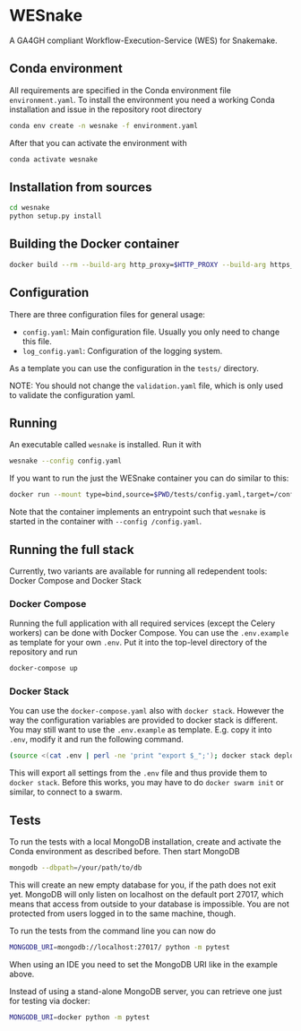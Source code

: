 # WESnake

A GA4GH compliant Workflow-Execution-Service (WES) for Snakemake.

## Conda environment

All requirements are specified in the Conda environment file `environment.yaml`. To install the environment you need a working Conda installation and issue in the repository root directory

```bash
conda env create -n wesnake -f environment.yaml
``` 

After that you can activate the environment with

```bash
conda activate wesnake
```

## Installation from sources

```bash
cd wesnake
python setup.py install
```

## Building the Docker container

```bash
docker build --rm --build-arg http_proxy=$HTTP_PROXY --build-arg https_proxy=$HTTPS_PROXY -t wesnake:$version ./
```

## Configuration

There are three configuration files for general usage:

  * `config.yaml`: Main configuration file. Usually you only need to change this file.
  * `log_config.yaml`: Configuration of the logging system. 

As a template you can use the configuration in the `tests/` directory.

NOTE: You should not change the `validation.yaml` file, which is only used to validate the configuration yaml.

## Running

An executable called `wesnake` is installed. Run it with

```bash
wesnake --config config.yaml
```

If you want to run the just the WESnake container you can do similar to this:

```bash
docker run --mount type=bind,source=$PWD/tests/config.yaml,target=/config.yaml --rm wesnake:$version
```

Note that the container implements an entrypoint such that `wesnake` is started in the container with `--config /config.yaml`.

## Running the full stack

Currently, two variants are available for running all redependent tools: Docker Compose and Docker Stack

### Docker Compose

Running the full application with all required services (except the Celery workers) can be done with Docker Compose. You can use the `.env.example` as template for your own `.env`. Put it into the top-level directory of the repository and run

```bash
docker-compose up
```


### Docker Stack

You can use the `docker-compose.yaml` also with `docker stack`. However the way the configuration variables are provided to docker stack is different. You may still want to use the `.env.example` as template. E.g. copy it into `.env`, modify it and run the following command.

```bash
(source <(cat .env | perl -ne 'print "export $_";'); docker stack deploy -c docker-compose.yaml wesnake)
```

This will export all settings from the `.env` file and thus provide them to `docker stack`. Before this works, you may have to do `docker swarm init` or similar, to connect to a swarm.

## Tests

To run the tests with a local MongoDB installation, create and activate the Conda environment as described before. Then start MongoDB 

```bash
mongodb --dbpath=/your/path/to/db
``` 

This will create an new empty database for you, if the path does not exit yet. MongoDB will only listen on localhost on the default port 27017, which means that access from outside to your database is impossible. You are not protected from users logged in to the same machine, though.

To run the tests from the command line you can now do

```bash
MONGODB_URI=mongodb://localhost:27017/ python -m pytest
``` 

When using an IDE you need to set the MongoDB URI like in the example above. 

Instead of using a stand-alone MongoDB server, you can retrieve one just for testing via docker:

```bash
MONGODB_URI=docker python -m pytest
```
